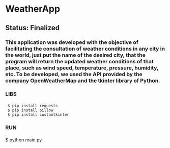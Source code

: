 <h1> WeatherApp </h1>

## Status: Finalized 
### This application was developed with the objective of facilitating the consultation of weather conditions in any city in the world, just put the name of the desired city, that the program will return the updated weather conditions of that place, such as wind speed, temperature, pressure, humidity, etc. To be developed, we used the API provided by the company OpenWeatherMap and the tkinter library of Python. 

### LIBS ###
#### 
     $ pip install requests 
     $ pip install pillow
     $ pip install customtkinter
     
### RUN ###
####
  $ python main.py
  ####


